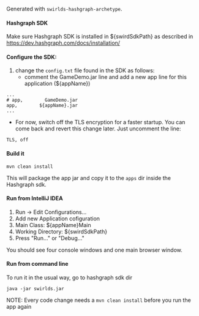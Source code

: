 Generated with ```swirlds-hashgraph-archetype```.

#### Hashgraph SDK
Make sure Hashgraph SDK is installed in ${swirdSdkPath} as described in https://dev.hashgraph.com/docs/installation/

#### Configure the SDK:
1. change the `config.txt` file found in the SDK as follows:
   * comment the GameDemo.jar line and add a new app line for this application (${appName})
```
...
# app,        GameDemo.jar
app,        ${appName}.jar
...
```
   * For now, switch off the TLS encryption for a faster startup. You can come back and revert this change later. Just uncomment the line:
```
TLS, off
```
#### Build it
```
mvn clean install
```
This will package the app jar and copy it to the `apps` dir inside the Hashgraph sdk.

#### Run from IntelliJ IDEA
1. Run -> Edit Configurations...
2. Add new Application cofiguration
3. Main Class: ${appName}Main
4. Working Directory: ${swirdSdkPath}
5. Press "Run..." or "Debug..."

You should see four console windows and one main browser window.

#### Run from command line
To run it in the usual way, go to hashgraph sdk dir
```
java -jar swirlds.jar
```

NOTE: Every code change needs a `mvn clean install` before you run the app again
